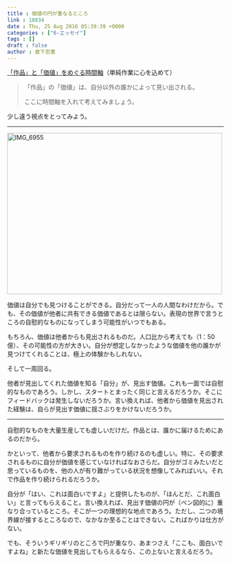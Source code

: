 ```yaml
---
title : 価値の円が重なるところ
link : 18834
date : Thu, 25 Aug 2016 05:39:39 +0000
categories : ["6-エッセイ"]
tags : []
draft : false
author : 倉下忠憲
---
```


<a href="http://www.tjsg-kokoro.com/2016/08/19/sakuhin-kati/">「作品」と「価値」をめぐる時間軸</a>（単純作業に心を込めて）

<blockquote>
「作品」の「価値」は、自分以外の誰かによって見い出される。

ここに時間軸を入れて考えてみましょう。
</blockquote>

少し違う視点をとってみよう。

<hr />

<a href="https://rashita.net/blog/?attachment_id=18835" rel="attachment wp-att-18835"><img src="https://rashita.net/blog/wp-content/uploads/2016/08/IMG_6955-500x375.jpg" alt="IMG_6955" width="500" height="375" class="alignnone size-medium wp-image-18835" /></a>

価値は自分でも見つけることができる。自分だって一人の人間なわけだから。でも、その価値が他者に共有できる価値であるとは限らない。表現の世界で言うところの自慰的なものになってしまう可能性がいつでもある。

もちろん、価値は他者からも見出されるものだ。人口比から考えても（1：50億）、その可能性の方が大きい。自分が想定しなかったような価値を他の誰かが見つけてくれることは、極上の体験かもしれない。

そして一周回る。

他者が見出してくれた価値を知る「自分」が、見出す価値。これも一面では自慰的なものであろう。しかし、スタートとまったく同じと言えるだろうか。そこにフィードバックは発生しないだろうか。言い換えれば、他者から価値を見出された経験は、自らが見出す価値に揺さぶりをかけないだろうか。

<hr />

自慰的なものを大量生産しても虚しいだけだ。作品とは、誰かに届けるためにあるのだから。

かといって、他者から要求されるものを作り続けるのも虚しい。特に、その要求されるものに自分が価値を感じていなければなおさらだ。自分がゴミみたいだと思っているものを、他の人が有り難がっている状況を想像してみればいい。それで作品を作り続けられるだろうか。

自分が「はい、これは面白いですよ」と提供したものが、「ほんとだ、これ面白い」と言ってもらえること。言い換えれば、見出す価値の円が（ベン図的に）重なり合っているところ。そこが一つの理想的な地点であろう。ただし、二つの境界線が接するところなので、なかなか至ることはできない。こればかりは仕方がない。

でも、そういうギリギリのところで円が重なり、あまつさえ「ここも、面白いですよね」と新たな価値を見出してもらえるなら、この上ないと言えるだろう。
